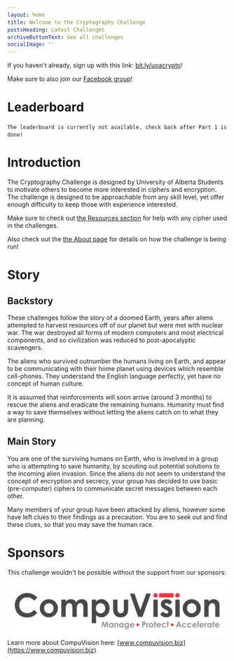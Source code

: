 ```yaml
---
layout: home
title: Welcome to the Cryptography Challenge
postsHeading: Latest Challenges
archiveButtonText: See all challenges
socialImage: ''
---
```

If you haven't already, sign up with this link: [bit.ly/uoacrypto](https://bit.ly/uoacrypto)!

Make sure to also join our [Facebook group](https://www.facebook.com/groups/777939186010323/)!

# Leaderboard

`The leaderboard is currently not available, check back after Part 1 is done!`

# Introduction

The Cryptography Challenge is designed by University of Alberta Students to motivate others to become more interested in ciphers and encryption. The challenge is designed to be approachable from any skill level, yet offer enough difficulty to keep those with experience interested.

Make sure to check out [the Resources section](/resources) for help with any cipher used in the challenges.

Also check out the [the About page](/about) for details on how the challenge is being run!

# Story

## Backstory

These challenges follow the story of a doomed Earth, years after aliens attempted to harvest resources off of our planet but were met with nuclear war. The war destroyed all forms of modern computers and most electrical components, and so civilization was reduced to post-apocalyptic scavengers.

The aliens who survived outnumber the humans living on Earth, and appear to be communicating with their home planet using devices which resemble cell-phones. They understand the English language perfectly, yet have no concept of human culture.

It is assumed that reinforcements will soon arrive (around 3 months) to rescue the aliens and eradicate the remaining humans. Humanity must find a way to save themselves without letting the aliens catch on to what they are planning.

## Main Story

You are one of the surviving humans on Earth, who is involved in a group who is attempting to save humanity, by scouting out potential solutions to the incoming alien invasion. Since the aliens do not seem to understand the concept of encryption and secrecy, your group has decided to use basic (pre-computer) ciphers to communicate secret messages between each other.

Many members of your group have been attacked by aliens, however some have left clues to their findings as a precaution. You are to seek out and find these clues, so that you may save the human race.

# Sponsors

This challenge wouldn't be possible without the support from our sponsors:

![CompuVision](images/Logo_CompuVision_Gray_RGB-01.jpg "CompuVision")
Learn more about CompuVision here: [www.compuvision.biz](https://www.compuvision.biz)
